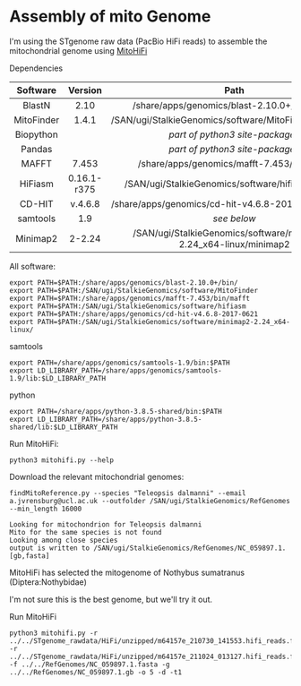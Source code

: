 # Assembly of mito Genome 

I'm using the STgenome raw data (PacBio HiFi reads) to assemble the mitochondrial genome using [MitoHiFi](https://github.com/marcelauliano/MitoHiFi)

Dependencies

|Software|Version|Path|
|:-:|:-:|:-:|
|BlastN|2.10|/share/apps/genomics/blast-2.10.0+/bin/blastn |
|MitoFinder|1.4.1|/SAN/ugi/StalkieGenomics/software/MitoFinder/mitofinder|
|Biopython||*part of python3 site-packages*|
|Pandas||*part of python3 site-packages*|
|MAFFT|7.453|/share/apps/genomics/mafft-7.453/bin/mafft|
|HiFiasm|0.16.1-r375|/SAN/ugi/StalkieGenomics/software/hifiasm/hifiasm|
|CD-HIT|v.4.6.8|/share/apps/genomics/cd-hit-v4.6.8-2017-0621/cd-hit|
|samtools|1.9|*see below*|
|Minimap2|2-2.24|/SAN/ugi/StalkieGenomics/software/minimap2-2.24_x64-linux/minimap2|


All software:
```
export PATH=$PATH:/share/apps/genomics/blast-2.10.0+/bin/
export PATH=$PATH:/SAN/ugi/StalkieGenomics/software/MitoFinder
export PATH=$PATH:/share/apps/genomics/mafft-7.453/bin/mafft
export PATH=$PATH:/SAN/ugi/StalkieGenomics/software/hifiasm
export PATH=$PATH:/share/apps/genomics/cd-hit-v4.6.8-2017-0621
export PATH=$PATH:/SAN/ugi/StalkieGenomics/software/minimap2-2.24_x64-linux/
```

samtools
```
export PATH=/share/apps/genomics/samtools-1.9/bin:$PATH
export LD_LIBRARY_PATH=/share/apps/genomics/samtools-1.9/lib:$LD_LIBRARY_PATH
```

python
```
export PATH=/share/apps/python-3.8.5-shared/bin:$PATH
export LD_LIBRARY_PATH=/share/apps/python-3.8.5-shared/lib:$LD_LIBRARY_PATH

```


Run MitoHiFi: 
```
python3 mitohifi.py --help
```

Download the relevant mitochondrial genomes: 
```
findMitoReference.py --species "Teleopsis dalmanni" --email a.jvrensburg@ucl.ac.uk --outfolder /SAN/ugi/StalkieGenomics/RefGenomes --min_length 16000

Looking for mitochondrion for Teleopsis dalmanni
Mito for the same species is not found
Looking among close species
output is written to /SAN/ugi/StalkieGenomics/RefGenomes/NC_059897.1.[gb,fasta]
```

MitoHiFi has selected the mitogenome of Nothybus sumatranus (Diptera:Nothybidae)

I'm not sure this is the best genome, but we'll try it out. 


Run MitoHiFi
```
python3 mitohifi.py -r ../../STgenome_rawdata/HiFi/unzipped/m64157e_210730_141553.hifi_reads.fasta -r ../../STgenome_rawdata/HiFi/unzipped/m64157e_211024_013127.hifi_reads.fasta -f ../../RefGenomes/NC_059897.1.fasta -g ../../RefGenomes/NC_059897.1.gb -o 5 -d -t1
```
